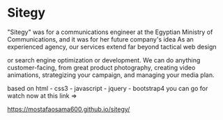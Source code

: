 # Sitegy
"Sitegy" was for a communications engineer at the Egyptian Ministry of Communications, and it was for her future company's idea
As an experienced agency, our services extend far beyond tactical web design

or search engine optimization or development.
We can do anything customer-facing, from great product photography, creating video animations, strategizing your campaign, and managing your media plan.

based on html - css3 - javascript - jquery - bootstrap4 
you can go for watch now at this link =>

https://mostafaosama600.github.io/sitegy/
